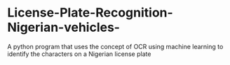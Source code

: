 # License-Plate-Recognition-Nigerian-vehicles-
A python program that uses the concept of OCR using machine learning to identify the characters on a Nigerian license plate
